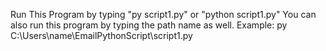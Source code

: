 Run This Program by typing "py script1.py" or "python script1.py" 
You can also run this program by typing the path name as well.
Example: py C:\Users\name\EmailPythonScript\script1.py 